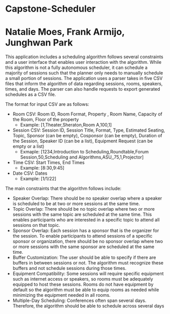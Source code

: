 # Capstone-Scheduler
# Natalie Moes, Frank Armijo, Junghwan Park

This application includes a scheduling algorithm follows several constraints and a user interface that enables user interaction 
with the algorithm. While this algorithm is not a fully autonomous scheduler, it can schedule a majority of sessions such that 
the planner only needs to manually schedule a small portion of sessions. The application uses a parser takes in five CSV files 
that inform the algorithm of data regarding sessions, rooms, speakers, times, and days. The parser can also handle requests to 
export generated schedules as a CSV file.

The format for input CSV are as follows:
- Room CSV: Room ID, Room Format,  Property , Room Name, Capacity of the Room, Floor of the property
    - Example: [1,Theater,Sheraton,Room A,100,1]
- Session CSV: Session ID, Session Title, Format, Type, Estimated Seating, Topic, Sponsor (can be empty), Cosponsor (can be empty), 
Duration of the Session, Speaker ID (can be a list), Equipment Request (can be empty or a list)
    - Exmaple: [1234,Introduction to Scheduling,Roundtable,Forum Session,50,Scheduling and Algorithms,ASU,,75,1,Projector]
- Time CSV: Start Times, End Times
    - Example: [8:30,9:45]
- Date CSV: Dates 
    - Example: [1/1/22]

The main constraints that the algorithm follows include:
- Speaker Overlap: There should be no speaker overlap where a speaker is scheduled to be at two or more sessions at the same time.
- Topic Overlap: There should be no topic overlap where two or more sessions with the same topic are scheduled at the same time. 
This enables participants who are interested in a specific topic to attend all sessions on that topic.
- Sponsor Overlap: Each session has a sponsor that is the organizer for the session. To enable participants to attend sessions of 
a specific sponsor or organization, there should be no sponsor overlap where two or more sessions with the same sponsor are 
scheduled at the same time.
- Buffer Customization: The user should be able to specify if there are buffers in between sessions or not. The algorithm must 
recognize these buffers and not schedule sessions during those times.
- Equipment Compatibility: Some sessions will require specific equipment such as internet access or speakers, so rooms must be 
adequately equipped to host these sessions. Rooms do not have equipment by default so the algorithm must be able to equip rooms as 
needed while minimizing the equipment needed in all rooms.
- Multiple-Day Scheduling: Conferences often span several days. Therefore, the algorithm should be able to schedule across several days